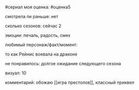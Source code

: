 #сериал
моя оценка: #оценка5 


смотрела ли раньше: нет

сколько сезонов: сейчас 2

эмоции: печаль, радость, смех

любимый персонаж/факт/момент:

то как Рейнис воевала на драконе

не понравилось: долгое ожидание следующего сезона

визуал: 10

комментарий:
обожаю [[игра престолов]],  классный приквел
